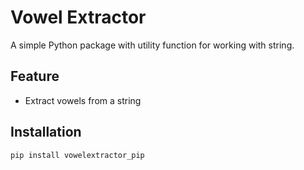 # Vowel Extractor

A simple Python package with utility function for working with string.

## Feature

- Extract vowels from a string

## Installation

```bash
pip install vowelextractor_pip
```
